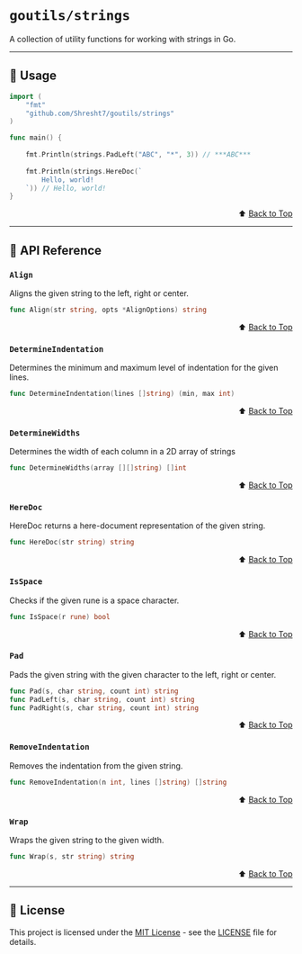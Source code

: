 # `goutils/strings`

A collection of utility functions for working with strings in Go.

---

## 📖 Usage

```go
import (
    "fmt"
    "github.com/Shresht7/goutils/strings"
)

func main() {
    
    fmt.Println(strings.PadLeft("ABC", "*", 3)) // ***ABC***
    
    fmt.Println(strings.HereDoc(`
        Hello, world!
    `)) // Hello, world!
}
```

<div align="right">

⬆️ [Back to Top][top]

</div>

---

## 📘 API Reference

### `Align`

Aligns the given string to the left, right or center.

```go
func Align(str string, opts *AlignOptions) string
```

<div align="right">

⬆️ [Back to Top][top]

</div>

### `DetermineIndentation`

Determines the minimum and maximum level of indentation for the given lines.

```go
func DetermineIndentation(lines []string) (min, max int)
```

<div align="right">

⬆️ [Back to Top][top]

</div>

### `DetermineWidths`

Determines the width of each column in a 2D array of strings

```go
func DetermineWidths(array [][]string) []int
```

<div align="right">

⬆️ [Back to Top][top]

</div>

### `HereDoc`

HereDoc returns a here-document representation of the given string.

```go
func HereDoc(str string) string
```

<div align="right">

⬆️ [Back to Top][top]

</div>

### `IsSpace`

Checks if the given rune is a space character.

```go
func IsSpace(r rune) bool
```

<div align="right">

⬆️ [Back to Top][top]

</div>

### `Pad`

Pads the given string with the given character to the left, right or center.

```go
func Pad(s, char string, count int) string
func PadLeft(s, char string, count int) string
func PadRight(s, char string, count int) string
```

<div align="right">

⬆️ [Back to Top][top]

</div>

### `RemoveIndentation`

Removes the indentation from the given string.

```go
func RemoveIndentation(n int, lines []string) []string
```

<div align="right">

⬆️ [Back to Top][top]

</div>

### `Wrap`

Wraps the given string to the given width.

```go
func Wrap(s, str string) string
```

<div align="right">

⬆️ [Back to Top][top]

</div>

---

## 📑 License

This project is licensed under the [MIT License](../LICENSE) - see the [LICENSE](../LICENSE) file for details.



<!-- LINKS -->

[top]: #goutils/strings
